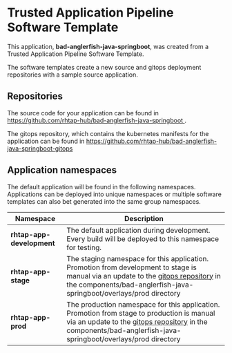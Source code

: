 # Trusted Application Pipeline Software Template

This application, **bad-anglerfish-java-springboot**, was created from a Trusted Application Pipeline Software Template.

The software templates create a new source and gitops deployment repositories with a sample source application. 

## Repositories

The source code for your application can be found in [https://github.com/rhtap-hub/bad-anglerfish-java-springboot ](https://github.com/rhtap-hub/bad-anglerfish-java-springboot ).
 
The gitops repository, which contains the kubernetes manifests for the application can be found in 
[https://github.com/rhtap-hub/bad-anglerfish-java-springboot-gitops ](https://github.com/rhtap-hub/bad-anglerfish-java-springboot-gitops ) 

## Application namespaces 

The default application will be found in the following namespaces. Applications can be deployed into unique namespaces or multiple software templates can also bet generated into the same group namespaces.  

|  Namespace   |  Description   |  
| -------- | -------- |   
| **rhtap-app-development** | The default application during development. Every build will be deployed to this namespace for testing. | 
| **rhtap-app-stage** | The staging namespace for this application. Promotion from development to stage is manual via an update to the [gitops repository](https://github.com/rhtap-hub/bad-anglerfish-java-springboot-gitops ) in the components/bad-anglerfish-java-springboot/overlays/prod directory |  
| **rhtap-app-prod** | The production namespace for this application. Promotion from stage to production is manual via an update to the [gitops repository](https://github.com/rhtap-hub/bad-anglerfish-java-springboot-gitops ) in the components/bad-anglerfish-java-springboot/overlays/prod directory | 